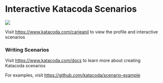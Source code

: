 # Interactive Katacoda Scenarios

[![](http://shields.katacoda.com/katacoda/carieanil/count.svg)](https://www.katacoda.com/carieanil "Get your profile on Katacoda.com")

Visit https://www.katacoda.com/carieanil to view the profile and interactive scenarios

### Writing Scenarios
Visit https://www.katacoda.com/docs to learn more about creating Katacoda scenarios

For examples, visit https://github.com/katacoda/scenario-example
